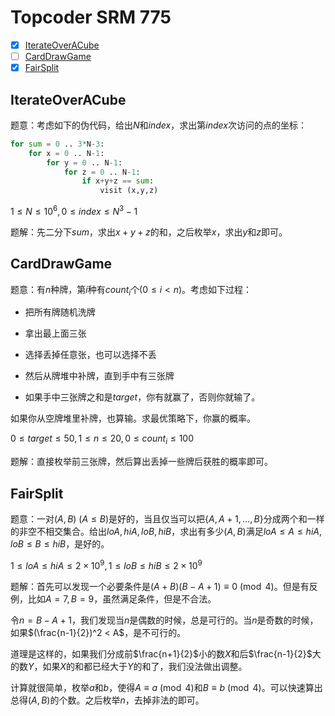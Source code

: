 # Topcoder SRM 775

+ [x] [IterateOverACube](https://community.topcoder.com/stat?c=problem_statement&pm=15895&rd=17776)
+ [ ] [CardDrawGame](https://community.topcoder.com/stat?c=problem_statement&pm=15830&rd=17776)
+ [x] [FairSplit](https://community.topcoder.com/stat?c=problem_statement&pm=15894&rd=17776)

## IterateOverACube

题意：考虑如下的伪代码，给出$N$和$index$，求出第$index$次访问的点的坐标：

```python
for sum = 0 .. 3*N-3:
    for x = 0 .. N-1:
        for y = 0 .. N-1:
            for z = 0 .. N-1:
                if x+y+z == sum:
                    visit (x,y,z)
```

$1 \le N \le 10^6, 0 \le index \le N^3-1$

题解：先二分下$sum$，求出$x+y+z$的和，之后枚举$x$，求出$y$和$z$即可。

## CardDrawGame

题意：有$n$种牌，第$i$种有$count_i$个($0 \le i < n$)。考虑如下过程：

+ 把所有牌随机洗牌

+ 拿出最上面三张

+ 选择丢掉任意张，也可以选择不丢

+ 然后从牌堆中补牌，直到手中有三张牌

+ 如果手中三张牌之和是$target$，你有就赢了，否则你就输了。

如果你从空牌堆里补牌，也算输。求最优策略下，你赢的概率。

$0 \le target \le 50, 1 \le n \le 20, 0 \le count_i \le 100$

题解：直接枚举前三张牌，然后算出丢掉一些牌后获胜的概率即可。

## FairSplit

题意：一对$(A, B)$ ($A \le B$)是好的，当且仅当可以把$\{A, A+1, \dots, B\}$分成两个和一样的非空不相交集合。给出$loA, hiA, loB, hiB$，求出有多少$(A, B)$满足$loA \le A \le hiA, loB \le B \le hiB$，是好的。

$1 \le loA \le hiA \le 2 \times 10^9, 1 \le loB \le hiB \le 2 \times 10^9$

题解：首先可以发现一个必要条件是$(A+B)(B-A+1) \equiv 0 \pmod 4$。但是有反例，比如$A=7,B=9$，虽然满足条件，但是不合法。

令$n=B-A+1$，我们发现当$n$是偶数的时候，总是可行的。当$n$是奇数的时候，如果$(\frac{n-1}{2})^2 < A$，是不可行的。

道理是这样的，如果我们分成前$\frac{n+1}{2}$小的数$X$和后$\frac{n-1}{2}$大的数$Y$，如果$X$的和都已经大于$Y$的和了，我们没法做出调整。

计算就很简单，枚举$a$和$b$，使得$A \equiv a \pmod 4$和$B \equiv b \pmod 4$。可以快速算出总得$(A,B)$的个数。之后枚举$n$，去掉非法的即可。
